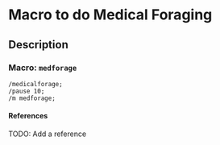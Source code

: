 # Macro to do Medical Foraging

## Description


### Macro: `medforage`

```text
/medicalforage;
/pause 10;
/m medforage;
```

#### References
TODO: Add a reference
